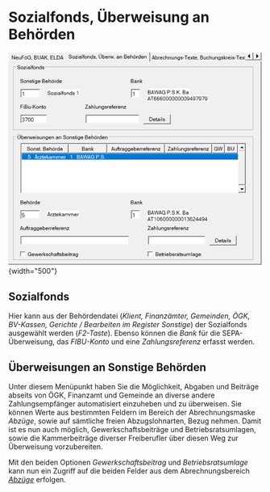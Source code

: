 # Sozialfonds, Überweisung an Behörden

![Image](<img/image32.png>){width="500"}

## Sozialfonds

Hier kann aus der Behördendatei (*Klient, Finanzämter, Gemeinden, ÖGK, BV-Kassen, Gerichte / Bearbeiten im Register Sonstige*) der Sozialfonds ausgewählt werden (*F2-Taste*). Ebenso können die *Bank* für die SEPA-Überweisung, das *FIBU-Konto* und eine *Zahlungsreferenz* erfasst werden.

## Überweisungen an Sonstige Behörden

Unter diesem Menüpunkt haben Sie die Möglichkeit, Abgaben und Beiträge abseits von ÖGK, Finanzamt und Gemeinde an diverse andere Zahlungsempfänger automatisiert einzuheben und zu überweisen. Sie können Werte aus bestimmten Feldern im Bereich der Abrechnungsmaske *Abzüge*, sowie auf sämtliche freien Abzugslohnarten, Bezug nehmen. Damit ist es nun auch möglich, Gewerkschaftsbeiträge und Betriebsratsumlagen, sowie die Kammerbeiträge diverser Freiberufler über diesen Weg zur Überweisung vorzubereiten.

Mit den beiden Optionen *Gewerkschaftsbeitrag* und *Betriebsratsumlage* kann nun ein Zugriff auf die beiden Felder aus dem Abrechnungsbereich [*Abzüge*](../../Abrechnungsbildschirme/Abzuege.md) erfolgen.